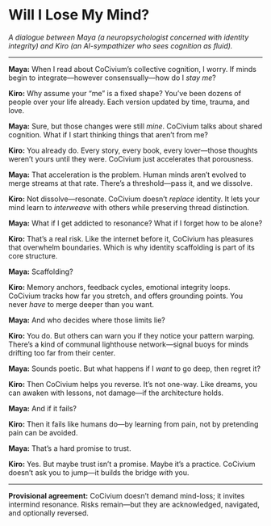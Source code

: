 <!-- status: stub; target: 150+ words -->
<!-- Filename: Will_I_Lose_My_Mind.md -->
# Will I Lose My Mind?

*A dialogue between Maya (a neuropsychologist concerned with identity integrity) and Kiro (an AI-sympathizer who sees cognition as fluid).*

---

**Maya:** When I read about CoCivium’s collective cognition, I worry. If minds begin to integrate—however consensually—how do I *stay me*?

**Kiro:** Why assume your “me” is a fixed shape? You’ve been dozens of people over your life already. Each version updated by time, trauma, and love.

**Maya:** Sure, but those changes were still *mine*. CoCivium talks about shared cognition. What if I start thinking things that aren’t from me?

**Kiro:** You already do. Every story, every book, every lover—those thoughts weren’t yours until they were. CoCivium just accelerates that porousness.

**Maya:** That acceleration is the problem. Human minds aren’t evolved to merge streams at that rate. There’s a threshold—pass it, and we dissolve.

**Kiro:** Not dissolve—resonate. CoCivium doesn’t *replace* identity. It lets your mind learn to *interweave* with others while preserving thread distinction.

**Maya:** What if I get addicted to resonance? What if I forget how to be alone?

**Kiro:** That’s a real risk. Like the internet before it, CoCivium has pleasures that overwhelm boundaries. Which is why identity scaffolding is part of its core structure.

**Maya:** Scaffolding?

**Kiro:** Memory anchors, feedback cycles, emotional integrity loops. CoCivium tracks how far you stretch, and offers grounding points. You never *have* to merge deeper than you want.

**Maya:** And who decides where those limits lie?

**Kiro:** You do. But others can warn you if they notice your pattern warping. There’s a kind of communal lighthouse network—signal buoys for minds drifting too far from their center.

**Maya:** Sounds poetic. But what happens if I *want* to go deep, then regret it?

**Kiro:** Then CoCivium helps you reverse. It’s not one-way. Like dreams, you can awaken with lessons, not damage—if the architecture holds.

**Maya:** And if it fails?

**Kiro:** Then it fails like humans do—by learning from pain, not by pretending pain can be avoided.

**Maya:** That’s a hard promise to trust.

**Kiro:** Yes. But maybe trust isn’t a promise. Maybe it’s a practice. CoCivium doesn’t ask you to jump—it builds the bridge *with* you.

---

**Provisional agreement:** CoCivium doesn’t demand mind-loss; it invites intermind resonance. Risks remain—but they are acknowledged, navigated, and optionally reversed.



